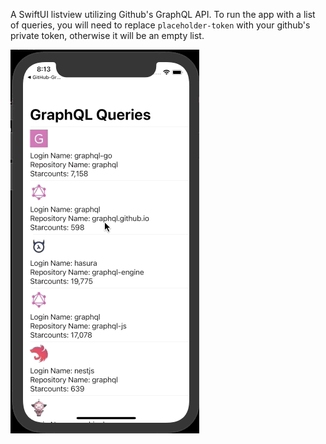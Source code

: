 A SwiftUI listview utilizing Github's GraphQL API.
To run the app with a list of queries, you will need to replace `placeholder-token` with your github's private token, otherwise it will be an empty list.

![](GraphQL-InfiniteScrolling.gif)
